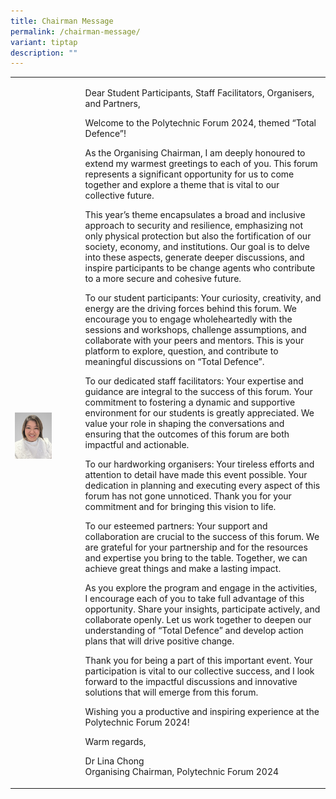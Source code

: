 ```yaml
---
title: Chairman Message
permalink: /chairman-message/
variant: tiptap
description: ""
---
```

<table style="minWidth: 50px">
<colgroup>
<col>
<col>
</colgroup>
<tbody>
<tr>
<td rowspan="1" colspan="1">
<p></p>
<div class="isomer-image-wrapper">
<img style="width: 60%;" height="auto" width="100%" alt="" src="/images/PF 2024/About PF 2024/chairman_lina.jpg">
</div>
</td>
<td rowspan="1" colspan="1">
<p>Dear Student Participants, Staff Facilitators, Organisers, and Partners,</p>
<p>Welcome to the Polytechnic Forum 2024, themed “Total Defence”!</p>
<p></p>
<p>As the Organising Chairman, I am deeply honoured to extend my warmest
greetings to each of you. This forum represents a significant opportunity
for us to come together and explore a theme that is vital to our collective
future.</p>
<p></p>
<p>This year’s theme encapsulates a broad and inclusive approach to security
and resilience, emphasizing not only physical protection but also the fortification
of our society, economy, and institutions. Our goal is to delve into these
aspects, generate deeper discussions, and inspire participants to be change
agents who contribute to a more secure and cohesive future.</p>
<p></p>
<p>To our student participants: Your curiosity, creativity, and energy are
the driving forces behind this forum. We encourage you to engage wholeheartedly
with the sessions and workshops, challenge assumptions, and collaborate
with your peers and mentors. This is your platform to explore, question,
and contribute to meaningful discussions on “Total Defence”.</p>
<p></p>
<p>To our dedicated staff facilitators: Your expertise and guidance are integral
to the success of this forum. Your commitment to fostering a dynamic and
supportive environment for our students is greatly appreciated. We value
your role in shaping the conversations and ensuring that the outcomes of
this forum are both impactful and actionable.</p>
<p></p>
<p>To our hardworking organisers: Your tireless efforts and attention to
detail have made this event possible. Your dedication in planning and executing
every aspect of this forum has not gone unnoticed. Thank you for your commitment
and for bringing this vision to life.</p>
<p></p>
<p>To our esteemed partners: Your support and collaboration are crucial to
the success of this forum. We are grateful for your partnership and for
the resources and expertise you bring to the table. Together, we can achieve
great things and make a lasting impact.</p>
<p></p>
<p>As you explore the program and engage in the activities, I encourage each
of you to take full advantage of this opportunity. Share your insights,
participate actively, and collaborate openly. Let us work together to deepen
our understanding of “Total Defence” and develop action plans that will
drive positive change.</p>
<p></p>
<p>Thank you for being a part of this important event. Your participation
is vital to our collective success, and I look forward to the impactful
discussions and innovative solutions that will emerge from this forum.</p>
<p></p>
<p>Wishing you a productive and inspiring experience at the Polytechnic Forum
2024!</p>
<p></p>
<p>Warm regards,</p>
<p></p>
<p>Dr Lina Chong
<br>Organising Chairman, Polytechnic Forum 2024</p>
</td>
</tr>
</tbody>
</table>
<p></p>